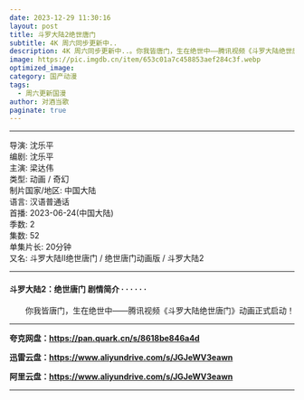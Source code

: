 ```yaml
---
date: 2023-12-29 11:30:16
layout: post
title: 斗罗大陆2绝世唐门
subtitle: 4K 周六同步更新中..
description: 4K 周六同步更新中..。你我皆唐门，生在绝世中——腾讯视频《斗罗大陆绝世唐门》动画正式启动...
image: https://pic.imgdb.cn/item/653c01a7c458853aef284c3f.webp
optimized_image: 
category: 国产动漫
tags:
  - 周六更新国漫
author: 对酒当歌
paginate: true
---
```


---

导演: 沈乐平  
编剧: 沈乐平  
主演: 梁达伟  
类型: 动画 / 奇幻  
制片国家/地区: 中国大陆  
语言: 汉语普通话  
首播: 2023-06-24(中国大陆)  
季数: 2  
集数: 52  
单集片长: 20分钟  
又名: 斗罗大陆Ⅱ绝世唐门 / 绝世唐门动画版 / 斗罗大陆2  

---

#### 斗罗大陆2：绝世唐门 剧情简介 · · · · · ·

　　你我皆唐门，生在绝世中——腾讯视频《斗罗大陆绝世唐门》动画正式启动！  

---

**夸克网盘：<https://pan.quark.cn/s/8618be846a4d>**

**迅雷云盘：<https://www.aliyundrive.com/s/JGJeWV3eawn>**

**阿里云盘：<https://www.aliyundrive.com/s/JGJeWV3eawn>**

---
